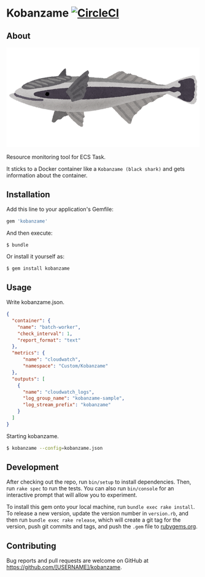 # Kobanzame [![CircleCI](https://circleci.com/gh/inokappa/kobanzame.svg?style=svg)](https://circleci.com/gh/inokappa/kobanzame)

## About

![](https://raw.githubusercontent.com/inokappa/kobanzame/master/docs/images/fish_kobanzame.png)

Resource monitoring tool for ECS Task. 

It sticks to a Docker container like a `Kobanzame (black shark)` and gets information about the container.

## Installation

Add this line to your application's Gemfile:

```ruby
gem 'kobanzame'
```

And then execute:

    $ bundle

Or install it yourself as:

    $ gem install kobanzame

## Usage

Write kobanzame.json.

```json
{
  "container": {
    "name": "batch-worker",
    "check_interval": 1,
    "report_format": "text"
  },
  "metrics": {
      "name": "cloudwatch",
      "namespace": "Custom/Kobanzame"
  },
  "outputs": [
    {
      "name": "cloudwatch_logs",
      "log_group_name": "kobanzame-sample",
      "log_stream_prefix": "kobanzame"
    }
  ]
}
```

Starting kobanzame.

```sh
$ kobanzame --config=kobanzame.json
```

## Development

After checking out the repo, run `bin/setup` to install dependencies. Then, run `rake spec` to run the tests. You can also run `bin/console` for an interactive prompt that will allow you to experiment.

To install this gem onto your local machine, run `bundle exec rake install`. To release a new version, update the version number in `version.rb`, and then run `bundle exec rake release`, which will create a git tag for the version, push git commits and tags, and push the `.gem` file to [rubygems.org](https://rubygems.org).

## Contributing

Bug reports and pull requests are welcome on GitHub at https://github.com/[USERNAME]/kobanzame.
